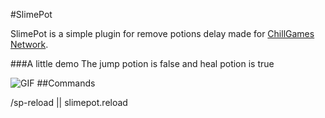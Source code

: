 #SlimePot

SlimePot is a simple plugin for remove potions delay made for [ChillGames Network](https://www.minecraft-italia.it/server/chillgamesnetwork).

###A little demo
The jump potion is false and heal potion is true

![GIF](https://github.com/SlimeBluKing/SlimePot/blob/master/images/2022-03-28%2013-37-44.gif)
##Commands

/sp-reload || slimepot.reload

